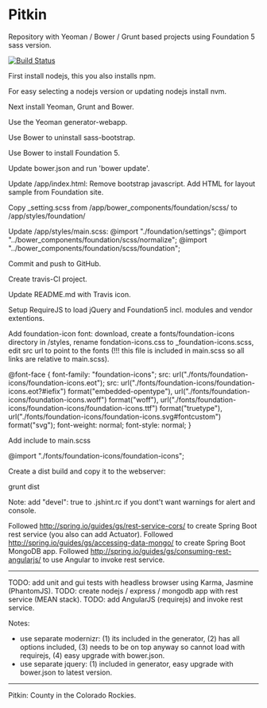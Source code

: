 Pitkin
======

Repository with Yeoman / Bower / Grunt based projects using Foundation 5 sass version.

[![Build Status](https://travis-ci.org/robkuijpers/pitkin.png?branch=master)](https://travis-ci.org/robkuijpers/pitkin)

First install nodejs, this you also installs npm.

For easy selecting a nodejs version or updating nodejs install nvm.

Next install Yeoman, Grunt and Bower.

Use the Yeoman generator-webapp.

Use Bower to uninstall sass-bootstrap.

Use Bower to install Foundation 5.

Update bower.json and run 'bower update'.

Update /app/index.html:
  Remove bootstrap javascript.
  Add HTML for layout sample from Foundation site. 

Copy _setting.scss from /app/bower_components/foundation/scss/ to /app/styles/foundation/

Update /app/styles/main.scss:
  @import "./foundation/settings";
  @import "../bower_components/foundation/scss/normalize";
  @import "../bower_components/foundation/scss/foundation";
  
Commit and push to GitHub.

Create travis-CI project.

Update README.md with Travis icon.

Setup RequireJS to load jQuery and Foundation5 incl. modules and vendor extentions.

Add foundation-icon font: download, create a fonts/foundation-icons directory in /styles, rename fondation-icons.css to _foundation-icons.scss, edit src url to point to the fonts (!!! this file is included in main.scss so all links are relative to main.scss).

  @font-face {
    font-family: "foundation-icons";
    src: url("./fonts/foundation-icons/foundation-icons.eot");
    src: url("./fonts/foundation-icons/foundation-icons.eot?#iefix") format("embedded-opentype"),
         url("./fonts/foundation-icons/foundation-icons.woff") format("woff"),
         url("./fonts/foundation-icons/foundation-icons/foundation-icons.ttf") format("truetype"),
         url("./fonts/foundation-icons/foundation-icons.svg#fontcustom") format("svg");
    font-weight: normal;
    font-style: normal;
  }

Add include to main.scss

  @import "./fonts/foundation-icons/foundation-icons";
  
Create a dist build and copy it to the webserver:

  grunt dist

Note: add "devel": true to .jshint.rc if you dont't want warnings for alert and console.

Followed http://spring.io/guides/gs/rest-service-cors/ to create Spring Boot rest service (you also can add Actuator).
Followed http://spring.io/guides/gs/accessing-data-mongo/ to create Spring Boot MongoDB app.
Followed http://spring.io/guides/gs/consuming-rest-angularjs/ to use Angular to invoke rest service.


----------------------------


TODO: add unit and gui tests with headless browser using Karma, Jasmine (PhantomJS).
TODO: create nodejs / express / mongodb app with rest service (MEAN stack).
TODO: add AngularJS (requirejs) and invoke rest service.

Notes:
  - use separate modernizr: (1) its included in the generator, (2) has all options included, (3) needs to be on top anyway so cannot load with requirejs, (4) easy upgrade with bower.json.
  - use separate jquery: (1) included in generator, easy upgrade with bower.json to latest version.

---------------------------

Pitkin: County in the Colorado Rockies.

